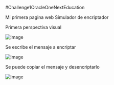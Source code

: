 #Challenge1OracleOneNextEducation

Mi primera pagina web
Simulador de encriptador 

Primera perspectiva visual

![image](https://github.com/Fabricio06/Challenge1OracleOneNextEducation/assets/82431338/217d85ca-7288-4360-9f70-8f6cfb9df86f)


Se escribe el mensaje a encriptar

![image](https://github.com/Fabricio06/Challenge1OracleOneNextEducation/assets/82431338/afcd852d-5d53-4dd0-901a-d7672fe89b49)


Se puede copiar el mensaje y desencriptarlo

![image](https://github.com/Fabricio06/Challenge1OracleOneNextEducation/assets/82431338/f590a813-55f4-440c-8191-1402be521fb8)

